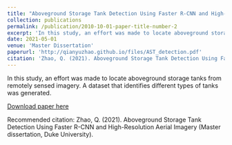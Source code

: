 ```yaml
---
title: "Aboveground Storage Tank Detection Using Faster R-CNN and High-Resolution Aerial Imagery"
collection: publications
permalink: /publication/2010-10-01-paper-title-number-2
excerpt: 'In this study, an effort was made to locate aboveground storage tanks from remotely sensed imagery. A dataset that identifies different types of tanks was generated. '
date: 2021-05-01
venue: 'Master Dissertation'
paperurl: 'http://qianyuzhao.github.io/files/AST_detection.pdf'
citation: 'Zhao, Q. (2021). Aboveground Storage Tank Detection Using Faster R-CNN and High-Resolution Aerial Imagery (Master dissertation, Duke University).'
---
```

In this study, an effort was made to locate aboveground storage tanks from remotely sensed imagery. A dataset that identifies different types of tanks was generated.

[Download paper here](http://qianyuzhao.github.io/files/AST_detection.pdf)

Recommended citation: Zhao, Q. (2021). Aboveground Storage Tank Detection Using Faster R-CNN and High-Resolution Aerial Imagery (Master dissertation, Duke University).
